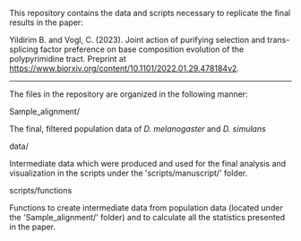 This repository contains the data and scripts necessary to replicate the final results in the paper:

Yildirim B. and Vogl, C. (2023). Joint action of purifying selection and trans-splicing factor preference on base composition
evolution of the polypyrimidine tract. Preprint at https://www.biorxiv.org/content/10.1101/2022.01.29.478184v2.

----
The files in the repository are organized in the following manner: 

Sample_alignment/

The final, filtered population data of *D. melanogaster* and *D. simulans*

data/

Intermediate data which were produced and used for the final analysis and visualization in the scripts under the 'scripts/manuscript/' folder.

scripts/functions

Functions to create intermediate data from population data (located under the 'Sample_alignment/' folder) and to calculate all the statistics presented in the paper.
